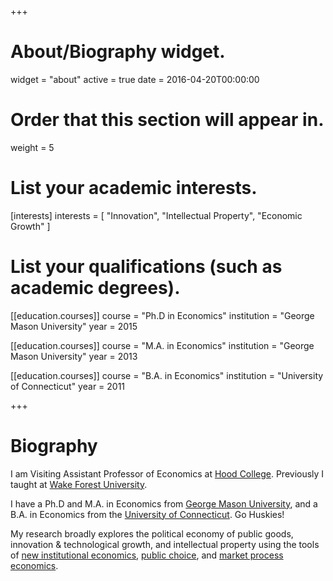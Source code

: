 +++
# About/Biography widget.
widget = "about"
active = true
date = 2016-04-20T00:00:00

# Order that this section will appear in.
weight = 5

# List your academic interests.
[interests]
  interests = [
    "Innovation",
    "Intellectual Property",
    "Economic Growth"
  ]

# List your qualifications (such as academic degrees).
[[education.courses]]
  course = "Ph.D in Economics"
  institution = "George Mason University"
  year = 2015

[[education.courses]]
  course = "M.A. in Economics"
  institution = "George Mason University"
  year = 2013

[[education.courses]]
  course = "B.A. in Economics"
  institution = "University of Connecticut"
  year = 2011
 
+++

# Biography

I am Visiting Assistant Professor of Economics at [Hood College](https://www.hood.edu/academics/Economics-and-Management/index.html). Previously I taught at [Wake Forest University](http://college.wfu.edu/economics/).

I have a Ph.D and M.A. in Economics from [George Mason University](http://economics.gmu.edu/), and a B.A. in Economics from the [University of Connecticut](http://economics.uconn.edu/). Go Huskies!

My research broadly explores the political economy of public goods, innovation & technological growth, and intellectual property using the tools of [new institutional economics](https://en.wikipedia.org/wiki/New_institutional_economics), [public choice](https://en.wikipedia.org/wiki/Public_choice), and [market process economics](http://www.econlib.org/library/Enc/AustrianSchoolofEconomics.html).

